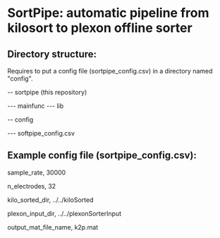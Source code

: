 # SortPipe: automatic pipeline from kilosort to plexon offline sorter

## Directory structure:

Requires to put a config file (sortpipe_config.csv) in a directory named "config".

-- sortpipe (this repository)

--- mainfunc
--- lib

-- config

--- softpipe_config.csv

## Example config file (sortpipe_config.csv):

sample_rate, 30000

n_electrodes, 32

kilo_sorted_dir, ../../kiloSorted

plexon_input_dir, ../../plexonSorterInput

output_mat_file_name, k2p.mat
